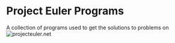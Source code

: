 # Project Euler Programs
A collection of programs used to get the solutions to problems on ![projecteuler.net](https://projecteuler.net)
